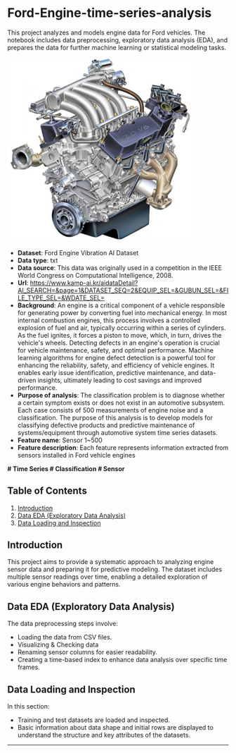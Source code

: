 # Ford-Engine-time-series-analysis

This project analyzes and models engine data for Ford vehicles. The notebook includes data preprocessing, exploratory data analysis (EDA), and prepares the data for further machine learning or statistical modeling tasks.

<img src="./engine.png" alt="Alternative text" width="420">

- <b>Dataset</b>: Ford Engine Vibration AI Dataset
- <b>Data type</b>: txt
- <b>Data source</b>: This data was originally used in a competition in the IEEE World Congress on Computational Intelligence, 2008.
- <b>Url</b>: https://www.kamp-ai.kr/aidataDetail?AI_SEARCH=&page=1&DATASET_SEQ=2&EQUIP_SEL=&GUBUN_SEL=&FILE_TYPE_SEL=&WDATE_SEL=
- <b>Background</b>: An engine is a critical component of a vehicle responsible for generating power by converting fuel into mechanical energy. In most internal combustion engines, this process involves a controlled explosion of fuel and air, typically occurring within a series of cylinders. As the fuel ignites, it forces a piston to move, which, in turn, drives the vehicle's wheels. Detecting defects in an engine's operation is crucial for vehicle maintenance, safety, and optimal performance. Machine learning algorithms for engine defect detection is a powerful tool for enhancing the reliability, safety, and efficiency of vehicle engines. It enables early issue identification, predictive maintenance, and data-driven insights, ultimately leading to cost savings and improved performance.
- <b>Purpose of analysis</b>: The classification problem is to diagnose whether a certain symptom exists or does not exist in an automotive subsystem. Each case consists of 500 measurements of engine noise and a classification. The purpose of this analysis is to develop models for classifying defective products and predictive maintenance of systems/equipment through automotive system time series datasets.
- <b>Feature name</b>: Sensor 1~500
- <b>Feature description</b>: Each feature represents information extracted from sensors installed in Ford vehicle engines

<b>\# Time Series \# Classification \# Sensor</b>

## Table of Contents

1. [Introduction](#introduction)
2. [Data EDA (Exploratory Data Analysis)](#data-eda-exploratory-data-analysis)
3. [Data Loading and Inspection](#data-loading-and-inspection)

## Introduction

This project aims to provide a systematic approach to analyzing engine sensor data and preparing it for predictive modeling. The dataset includes multiple sensor readings over time, enabling a detailed exploration of various engine behaviors and patterns.

## Data EDA (Exploratory Data Analysis)

The data preprocessing steps involve:
- Loading the data from CSV files.
- Visualizing & Checking data
- Renaming sensor columns for easier readability.
- Creating a time-based index to enhance data analysis over specific time frames.

## Data Loading and Inspection

In this section:
- Training and test datasets are loaded and inspected.
- Basic information about data shape and initial rows are displayed to understand the structure and key attributes of the datasets.

---
